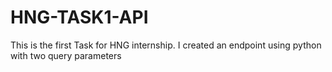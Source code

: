 # HNG-TASK1-API
This is the first Task for HNG internship. I created an endpoint using python with two query parameters
